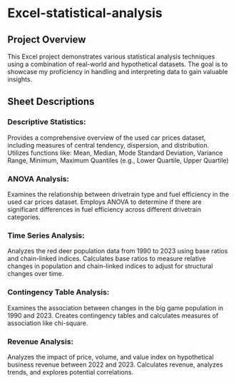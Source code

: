 # Excel-statistical-analysis

## Project Overview

This Excel project demonstrates various statistical analysis techniques using a combination of real-world and hypothetical datasets. The goal is to showcase my proficiency in handling and interpreting data to gain valuable insights.

## Sheet Descriptions

### Descriptive Statistics:
Provides a comprehensive overview of the used car prices dataset, including measures of central tendency, dispersion, and distribution.
Utilizes functions like:
Mean, Median, Mode
Standard Deviation, Variance
Range, Minimum, Maximum
Quantiles (e.g., Lower Quartile, Upper Quartile)

### ANOVA Analysis:
Examines the relationship between drivetrain type and fuel efficiency in the used car prices dataset.
Employs ANOVA to determine if there are significant differences in fuel efficiency across different drivetrain categories.

### Time Series Analysis:
Analyzes the red deer population data from 1990 to 2023 using base ratios and chain-linked indices.
Calculates base ratios to measure relative changes in population and chain-linked indices to adjust for structural changes over time.

### Contingency Table Analysis:
Examines the association between changes in the big game population in 1990 and 2023.
Creates contingency tables and calculates measures of association like chi-square.

### Revenue Analysis:
Analyzes the impact of price, volume, and value index on hypothetical business revenue between 2022 and 2023.
Calculates revenue, analyzes trends, and explores potential correlations.
